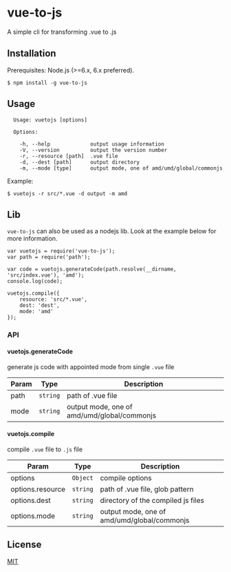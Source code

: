# vue-to-js
A simple cli for transforming .vue to .js

## Installation

Prerequisites: Node.js (>=6.x, 6.x preferred).

```
$ npm install -g vue-to-js
```

## Usage

```
  Usage: vuetojs [options]

  Options:

    -h, --help             output usage information
    -V, --version          output the version number
    -r, --resource [path]  .vue file
    -d, --dest [path]      output directory
    -m, --mode [type]      output mode, one of amd/umd/global/commonjs
```

Example:

```
$ vuetojs -r src/*.vue -d output -m amd
```

## Lib

`vue-to-js` can also be used as a nodejs lib. Look at the example below for more information.

```
var vuetojs = require('vue-to-js');
var path = require('path');

var code = vuetojs.generateCode(path.resolve(__dirname, 'src/index.vue'), 'amd');
console.log(code);

vuetojs.compile({
    resource: 'src/*.vue',
    dest: 'dest',
    mode: 'amd'
});
```

### API

#### vuetojs.generateCode

generate js code with appointed mode from single `.vue` file

| Param | Type | Description |
| --- | --- | --- |
| path | <code>string</code> | path of .vue file |
| mode | <code>string</code> | output mode, one of amd/umd/global/commonjs |

#### vuetojs.compile

compile `.vue` file to `.js` file

| Param | Type | Description |
| --- | --- | --- |
| options | <code>Object</code> | compile options |
| options.resource | <code>string</code> | path of .vue file, glob pattern |
| options.dest | <code>string</code> | directory of the compiled js files |
| options.mode | <code>string</code> | output mode, one of amd/umd/global/commonjs |

## License

[MIT](https://opensource.org/licenses/MIT)